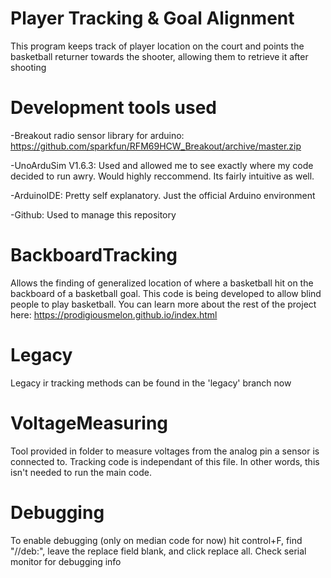 # Player Tracking & Goal Alignment
This program keeps track of player location on the court and points the basketball returner towards the shooter, allowing them to retrieve it after shooting

# Development tools used
-Breakout radio sensor library for arduino: https://github.com/sparkfun/RFM69HCW_Breakout/archive/master.zip

-UnoArduSim V1.6.3: Used and allowed me to see exactly where my code decided to run awry. Would highly reccommend. Its fairly intuitive as well.

-ArduinoIDE: Pretty self explanatory. Just the official Arduino environment

-Github: Used to manage this repository

# BackboardTracking
Allows the finding of generalized location of where a basketball hit on the backboard of a basketball goal.
This code is being developed to allow blind people to play basketball. You can learn more about the rest of the project here: https://prodigiousmelon.github.io/index.html

# Legacy
Legacy ir tracking methods can be found in the 'legacy' branch now

# VoltageMeasuring
Tool provided in folder to measure voltages from the analog pin a sensor is connected to. Tracking code is independant of this file. In other words, this isn't needed to run the main code.

# Debugging
To enable debugging (only on median code for now) hit control+F, find "//deb:", leave the replace field blank, and click replace all. Check serial monitor for debugging info
